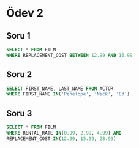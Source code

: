# Ödev 2

## Soru 1

```sql
SELECT * FROM FILM
WHERE REPLACEMENT_COST BETWEEN 12.99 AND 16.99
```

## Soru 2

```sql
SELECT FIRST_NAME, LAST_NAME FROM ACTOR
WHERE FIRST_NAME IN('Penelope', 'Nick', 'Ed')
```

## Soru 3

```sql
SELECT * FROM FILM
WHERE RENTAL_RATE IN(0.99, 2.99, 4.99) AND
REPLACEMENT_COST IN(12.99, 15.99, 28.99)
```